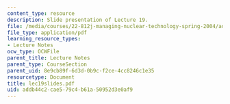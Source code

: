 ```yaml
---
content_type: resource
description: Slide presentation of Lecture 19.
file: /media/courses/22-812j-managing-nuclear-technology-spring-2004/addb44c2cae579c4b61a50952d3e0af9_lec19slides.pdf
file_type: application/pdf
learning_resource_types:
- Lecture Notes
ocw_type: OCWFile
parent_title: Lecture Notes
parent_type: CourseSection
parent_uid: 8e9cb89f-6d3d-0b9c-f2ce-4cc8246c1e35
resourcetype: Document
title: lec19slides.pdf
uid: addb44c2-cae5-79c4-b61a-50952d3e0af9
---
```


